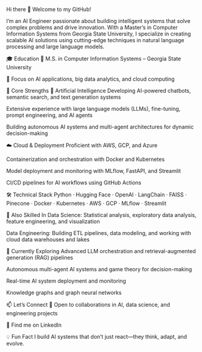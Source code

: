Hi there 👋
Welcome to my GitHub!

I’m an AI Engineer passionate about building intelligent systems that solve complex problems and drive innovation. With a Master’s in Computer Information Systems from Georgia State University, I specialize in creating scalable AI solutions using cutting-edge techniques in natural language processing and large language models.

🎓 Education
📍 M.S. in Computer Information Systems – Georgia State University

📍 Focus on AI applications, big data analytics, and cloud computing

💼 Core Strengths
🤖 Artificial Intelligence
Developing AI-powered chatbots, semantic search, and text generation systems

Extensive experience with large language models (LLMs), fine-tuning, prompt engineering, and AI agents

Building autonomous AI systems and multi-agent architectures for dynamic decision-making

☁️ Cloud & Deployment
Proficient with AWS, GCP, and Azure

Containerization and orchestration with Docker and Kubernetes

Model deployment and monitoring with MLflow, FastAPI, and Streamlit

CI/CD pipelines for AI workflows using GitHub Actions

🛠️ Technical Stack
Python · Hugging Face · OpenAI · LangChain · FAISS · Pinecone · Docker · Kubernetes · AWS · GCP · MLflow · Streamlit

🌱 Also Skilled In
Data Science: Statistical analysis, exploratory data analysis, feature engineering, and visualization

Data Engineering: Building ETL pipelines, data modeling, and working with cloud data warehouses and lakes

🌱 Currently Exploring
Advanced LLM orchestration and retrieval-augmented generation (RAG) pipelines

Autonomous multi-agent AI systems and game theory for decision-making

Real-time AI system deployment and monitoring

Knowledge graphs and graph neural networks

📫 Let’s Connect
💬 Open to collaborations in AI, data science, and engineering projects

🔗 Find me on LinkedIn

💡 Fun Fact
I build AI systems that don’t just react—they think, adapt, and evolve.
